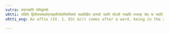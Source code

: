 ```yaml
---
sutra: तद्गच्छति पथिदूतयोः
vRtti: तदिति द्वितीयासमर्थाद्गच्छतीत्येतस्मिन्विषये यथाविहितं प्रत्ययो भवति योऽसौ गच्छति पन्थाश् चेत् स भवति दूतो वा ॥
vRtti_eng: An affix (IV. 1. 83) &c)) comes after a word, being in the 2nd case in construction, in the sense of 'what goes thereto', provided that, that which goes, is a road or a messenger.

---
```

